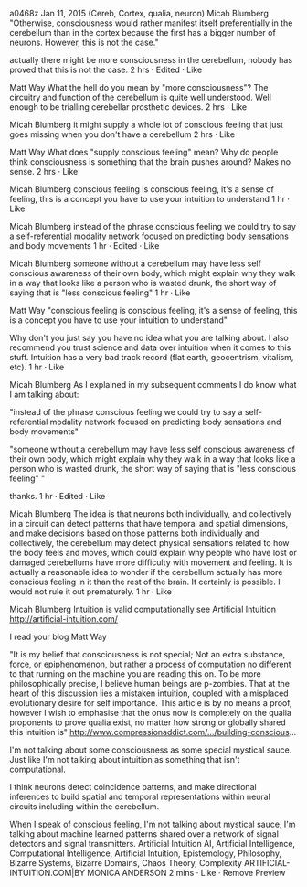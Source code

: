 a0468z
Jan 11, 2015
(Cereb, Cortex, qualia, neuron)
Micah Blumberg "Otherwise, consciousness would rather manifest itself preferentially in the cerebellum than in the cortex because the first has a bigger number of neurons. However, this is not the case."

actually there might be more consciousness in the cerebellum, nobody has proved that this is not the case.
2 hrs · Edited · Like

Matt Way What the hell do you mean by "more consciousness"? The circuitry and function of the cerebellum is quite well understood. Well enough to be trialling cerebellar prosthetic devices.
2 hrs · Like

Micah Blumberg it might supply a whole lot of conscious feeling that just goes missing when you don't have a cerebellum
2 hrs · Like

Matt Way What does "supply conscious feeling" mean? Why do people think consciousness is something that the brain pushes around? Makes no sense.
2 hrs · Like

Micah Blumberg conscious feeling is conscious feeling, it's a sense of feeling, this is a concept you have to use your intuition to understand
1 hr · Like

Micah Blumberg instead of the phrase conscious feeling we could try to say a self-referential modality network focused on predicting body sensations and body movements
1 hr · Edited · Like

Micah Blumberg someone without a cerebellum may have less self conscious awareness of their own body, which might explain why they walk in a way that looks like a person who is wasted drunk, the short way of saying that is "less conscious feeling"
1 hr · Like

Matt Way "conscious feeling is conscious feeling, it's a sense of feeling, this is a concept you have to use your intuition to understand"

Why don't you just say you have no idea what you are talking about. I also recommend you trust science and data over intuition when it comes to this stuff. Intuition has a very bad track record (flat earth, geocentrism, vitalism, etc).
1 hr · Like

Micah Blumberg As I explained in my subsequent comments I do know what I am talking about:

"instead of the phrase conscious feeling we could try to say a self-referential modality network focused on predicting body sensations and body movements"

"someone without a cerebellum may have less self conscious awareness of their own body, which might explain why they walk in a way that looks like a person who is wasted drunk, the short way of saying that is "less conscious feeling" "

thanks.
1 hr · Edited · Like

Micah Blumberg The idea is that neurons both individually, and collectively in a circuit can detect patterns that have temporal and spatial dimensions, and make decisions based on those patterns both individually and collectively, the cerebellum may detect physical sensations related to how the body feels and moves, which could explain why people who have lost or damaged cerebellums have more difficulty with movement and feeling. It is actually a reasonable idea to wonder if the cerebellum actually has more conscious feeling in it than the rest of the brain. It certainly is possible. I would not rule it out prematurely.
1 hr · Like

Micah Blumberg Intuition is valid computationally see Artificial Intuition http://artificial-intuition.com/

I read your blog Matt Way

"It is my belief that consciousness is not special; Not an extra substance, force, or epiphenomenon, but rather a process of computation no different to that running on the machine you are reading this on. To be more philosophically precise, I believe human beings are p-zombies. That at the heart of this discussion lies a mistaken intuition, coupled with a misplaced evolutionary desire for self importance. This article is by no means a proof, however I wish to emphasise that the onus now is completely on the qualia proponents to prove qualia exist, no matter how strong or globally shared this intuition is" http://www.compressionaddict.com/.../building-conscious...

I'm not talking about some consciousness as some special mystical sauce. Just like I'm not talking about intuition as something that isn't computational.

I think neurons detect coincidence patterns, and make directional inferences to build spatial and temporal representations within neural circuits including within the cerebellum.

When I speak of conscious feeling, I'm not talking about mystical sauce, I'm talking about machine learned patterns shared over a network of signal detectors and signal transmitters.
Artificial Intuition
AI, Artificial Intelligence, Computational Intelligence, Artificial Intuition, Epistemology, Philosophy, Bizarre Systems, Bizarre Domains, Chaos Theory, Complexity
ARTIFICIAL-INTUITION.COM|BY MONICA ANDERSON
2 mins · Like · Remove Preview
